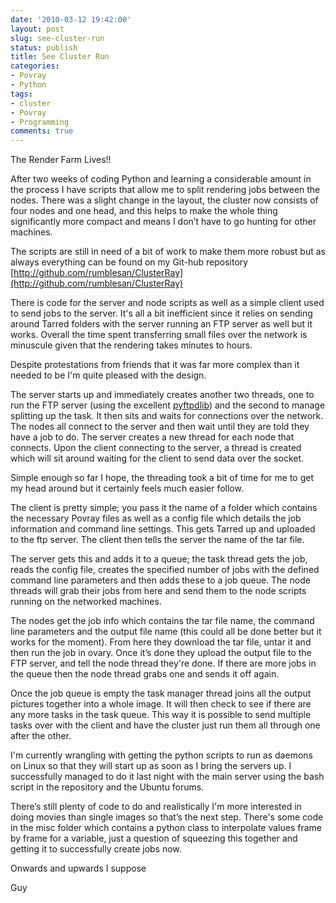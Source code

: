 ```yaml
---
date: '2010-03-12 19:42:00'
layout: post
slug: see-cluster-run
status: publish
title: See Cluster Run
categories:
- Povray
- Python
tags:
- cluster
- Povray
- Programming
comments: true
---
```


The Render Farm Lives!!

After two weeks of coding Python and learning a considerable amount in the process I have scripts that allow me to split rendering jobs between the nodes. There was a slight change in the layout, the cluster now consists of four nodes and one head, and this helps to make the whole thing significantly more compact and means I don’t have to go hunting for other machines.

The scripts are still in need of a bit of work to make them more robust but as always everything can be found on my Git-hub repository [http://github.com/rumblesan/ClusterRay](http://github.com/rumblesan/ClusterRay)

There is code for the server and node scripts as well as a simple client used to send jobs to the server. It's all a bit inefficient since it relies on sending around Tarred folders with the server running an FTP server as well but it works. Overall the time spent transferring small files over the network is minuscule given that the rendering takes minutes to hours.

Despite protestations from friends that it was far more complex than it needed to be I'm quite pleased with the design.

The server starts up and immediately creates another two threads, one to run the FTP server (using the excellent [pyftpdlib](http://code.google.com/p/pyftpdlib/)) and the second to manage splitting up the task. It then sits and waits for connections over the network. The nodes all connect to the server and then wait until they are told they have a job to do. The server creates a new thread for each node that connects. Upon the client connecting to the server, a thread is created which will sit around waiting for the client to send data over the socket.

Simple enough so far I hope, the threading took a bit of time for me to get my head around but it certainly feels much easier follow.

The client is pretty simple; you pass it the name of a folder which contains the necessary Povray files as well as a config file which details the job information and command line settings. This gets Tarred up and uploaded to the ftp server. The client then tells the server the name of the tar file.

The server gets this and adds it to a queue; the task thread gets the job, reads the config file, creates the specified number of jobs with the defined command line parameters and then adds these to a job queue. The node threads will grab their jobs from here and send them to the node scripts running on the networked machines.

The nodes get the job info which contains the tar file name, the command line parameters and the output file name (this could all be done better but it works for the moment). From here they download the tar file, untar it and then run the job in ovary. Once it’s done they upload the output file to the FTP server, and tell the node thread they're done. If there are more jobs in the queue then the node thread grabs one and sends it off again.

Once the job queue is empty the task manager thread joins all the output pictures together into a whole image. It will then check to see if there are any more tasks in the task queue. This way it is possible to send multiple tasks over with the client and have the cluster just run them all through one after the other.

I'm currently wrangling with getting the python scripts to run as daemons on Linux so that they will start up as soon as I bring the servers up. I successfully managed to do it last night with the main server using the bash script in the repository and the Ubuntu forums.

There’s still plenty of code to do and realistically I'm more interested in doing movies than single images so that’s the next step. There's some code in the misc folder which contains a python class to interpolate values frame by frame for a variable, just a question of squeezing this together and getting it to successfully create jobs now.

Onwards and upwards I suppose

Guy
